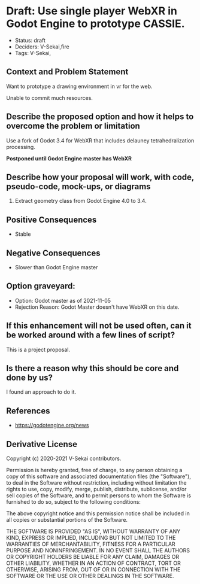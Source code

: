 # Draft: Use single player WebXR in Godot Engine to prototype CASSIE.

- Status: draft <!-- draft | rejected | accepted | deprecated | superseded by -->
- Deciders: V-Sekai,fire
- Tags: V-Sekai,

## Context and Problem Statement

Want to prototype a drawing environment in vr for the web.

Unable to commit much resources.

## Describe the proposed option and how it helps to overcome the problem or limitation

Use a fork of Godot 3.4 for WebXR that includes delauney tetrahedralization processing.

**Postponed until Godot Engine master has WebXR**

## Describe how your proposal will work, with code, pseudo-code, mock-ups, or diagrams

1. Extract geometry class from Godot Engine 4.0 to 3.4.

## Positive Consequences <!-- optional -->

- Stable

## Negative Consequences <!-- optional -->

- Slower than Godot Engine master

## Option graveyard: <!-- same as above -->

- Option: Godot master as of 2021-11-05
- Rejection Reason: Godot Master doesn't have WebXR on this date.

## If this enhancement will not be used often, can it be worked around with a few lines of script?

This is a project proposal.

## Is there a reason why this should be core and done by us?

I found an approach to do it.

## References <!-- optional -->

- https://godotengine.org/news

## Derivative License

Copyright (c) 2020-2021 V-Sekai contributors.

Permission is hereby granted, free of charge, to any person obtaining a copy
of this software and associated documentation files (the "Software"), to deal
in the Software without restriction, including without limitation the rights
to use, copy, modify, merge, publish, distribute, sublicense, and/or sell
copies of the Software, and to permit persons to whom the Software is
furnished to do so, subject to the following conditions:

The above copyright notice and this permission notice shall be included in all
copies or substantial portions of the Software.

THE SOFTWARE IS PROVIDED "AS IS", WITHOUT WARRANTY OF ANY KIND, EXPRESS OR
IMPLIED, INCLUDING BUT NOT LIMITED TO THE WARRANTIES OF MERCHANTABILITY,
FITNESS FOR A PARTICULAR PURPOSE AND NONINFRINGEMENT. IN NO EVENT SHALL THE
AUTHORS OR COPYRIGHT HOLDERS BE LIABLE FOR ANY CLAIM, DAMAGES OR OTHER
LIABILITY, WHETHER IN AN ACTION OF CONTRACT, TORT OR OTHERWISE, ARISING FROM,
OUT OF OR IN CONNECTION WITH THE SOFTWARE OR THE USE OR OTHER DEALINGS IN THE
SOFTWARE.
